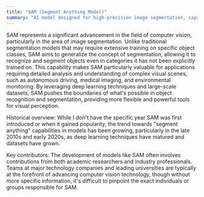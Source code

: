 ```yaml
---
title: "SAM (Segment Anything Model)"
summary: "AI model designed for high-precision image segmentation, capable of identifying and delineating every object within an image."
---
```

SAM represents a significant advancement in the field of computer vision, particularly in the area of image segmentation. Unlike traditional segmentation models that may require extensive training on specific object classes, SAM aims to generalize the concept of segmentation, allowing it to recognize and segment objects even in categories it has not been explicitly trained on. This capability makes SAM particularly valuable for applications requiring detailed analysis and understanding of complex visual scenes, such as autonomous driving, medical imaging, and environmental monitoring. By leveraging deep learning techniques and large-scale datasets, SAM pushes the boundaries of what's possible in object recognition and segmentation, providing more flexible and powerful tools for visual perception.

Historical overview: While I don't have the specific year SAM was first introduced or when it gained popularity, the trend towards "segment anything" capabilities in models has been growing, particularly in the late 2010s and early 2020s, as deep learning techniques have matured and datasets have grown.

Key contributors: The development of models like SAM often involves contributions from both academic researchers and industry professionals. Teams at major technology companies and leading universities are typically at the forefront of advancing computer vision technology, though without more specific information, it's difficult to pinpoint the exact individuals or groups responsible for SAM.


